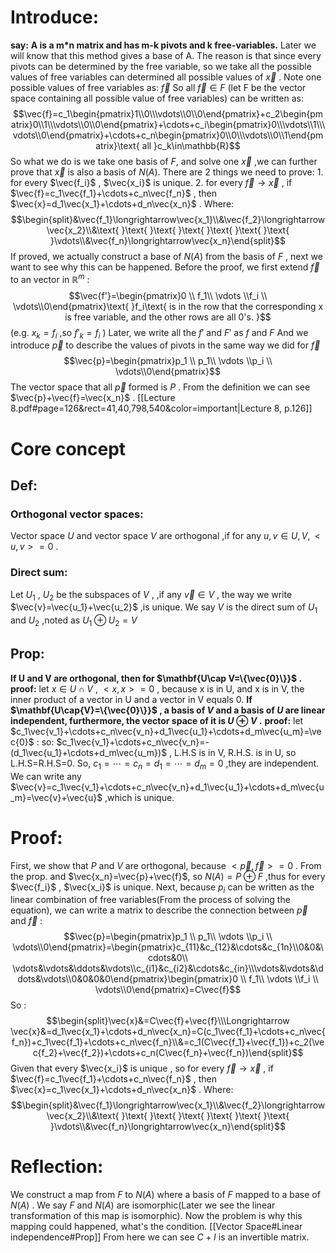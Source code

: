 # Introduce:
**say:** **A is a m\*n matrix and has m-k pivots and k free-variables.**
Later we will know that this method gives a base of A. The reason is that since every pivots can be determined by the free variable, so we take all the possible values of free variables can determined all possible values of $\vec{x}$ . Note one possible values of free variables as:  $\vec{f}$ 
    So all $\vec{f}\in F\text{ (let F be the vector space containing all possible value of free variables)}$ can be written as: $$\vec{f}=c_1\begin{pmatrix}1\\0\\\vdots\\0\\0\end{pmatrix}+c_2\begin{pmatrix}0\\1\\\vdots\\0\\0\end{pmatrix}+\cdots+c_i\begin{pmatrix}0\\\vdots\\1\\\vdots\\0\end{pmatrix}+\cdots+c_n\begin{pmatrix}0\\0\\\vdots\\0\\1\end{pmatrix}\text{   all }c_k\in\mathbb{R}$$ So what we do is we take one basis of $F$, and solve one $\vec{x}$ ,we can further prove that $\vec{x}$ is also a basis of $N(A)$. There are 2 things we need to prove:
        1. for every $\vec{f_i}$ , $\vec{x_i}$ is unique.
        2. for every $\vec{f}\longrightarrow\vec{x}$ , if $\vec{f}=c_1\vec{f_1}+\cdots+c_n\vec{f_n}$ , then $\vec{x}=d_1\vec{x_1}+\cdots+d_n\vec{x_n}$ . 
        Where:$$\begin{split}&\vec{f_1}\longrightarrow\vec{x_1}\\&\vec{f_2}\longrightarrow\vec{x_2}\\&\text{ }\text{  }\text{  }\text{  }\text{  }\text{  }\text{  }\vdots\\&\vec{f_n}\longrightarrow\vec{x_n}\end{split}$$
    If proved, we actually construct a base of $N(A)$ from the basis of $F$ , next we want to see why this can be happened.
    Before the proof, we first extend $\vec{f}$ to an vector in $\mathbb{R}^m$ : $$\vec{f'}=\begin{pmatrix}0 \\ f_1\\ \vdots \\f_i \\ \vdots\\0\end{pmatrix}\text{ }f_i\text{ is in the row that the corresponding x is free variable, and the other rows are all 0's. }$$
    (e.g. $x_k=f_i$ ,so $f'_k=f_i$ )
    Later, we write all the $f'$ and $F'$ as $f$ and $F$ 
    And we introduce $\vec{p}$ to describe the values of pivots in the same way we did for $\vec{f}$  $$\vec{p}=\begin{pmatrix}p_1 \\ p_1\\ \vdots \\p_i \\ \vdots\\0\end{pmatrix}$$
    The vector space that all $\vec{p}$ formed is $P$ .
    From the definition we can see $\vec{p}+\vec{f}=\vec{x_n}$ .
    [[Lecture 8.pdf#page=126&rect=41,40,798,540&color=important|Lecture 8, p.126]]
# Core concept
## Def:
### Orthogonal vector spaces:
Vector space $U$ and vector space $V$ are orthogonal ,if for any $u,v \in U,V ,<u,v>=0$ .
### Direct sum:
Let $U_1$ , $U_2$ be the subspaces of $V$ , ,if any $\vec{v}\in V$  , the way we write $\vec{v}=\vec{u_1}+\vec{u_2}$ ,is unique. We say $V$ is the direct sum of $U_1$ and $U_2$ ,noted as $U_1\oplus U_2=V$ 

## Prop:
**If U and V are orthogonal, then for $\mathbf{U\cap V=\{\vec{0}\}}$  .** 
    **proof:** 
        let $x\in U\cap V$ ,  $<x,x>=0$ , because x is in U, and x is in V, the inner product of a vector in U and a vector in V equals 0.
**If $\mathbf{U\cap{V}=\{\vec{0}\}}$ , a basis of $V$ and a basis of $U$ are linear independent, furthermore, the vector space of it is $U\oplus V$ .** 
    **proof:**
         let $c_1\vec{v_1}+\cdots+c_n\vec{v_n}+d_1\vec{u_1}+\cdots+d_m\vec{u_m}=\vec{0}$ :
         so: $c_1\vec{v_1}+\cdots+c_n\vec{v_n}=-(d_1\vec{u_1}+\cdots+d_m\vec{u_m})$ , L.H.S is in V, R.H.S. is in U, so L.H.S=R.H.S=0. So, $c_1=\cdots=c_n=d_1=\cdots=d_m=0$ ,they are independent.
         We can write any $\vec{v}=c_1\vec{v_1}+\cdots+c_n\vec{v_n}+d_1\vec{u_1}+\cdots+d_m\vec{u_m}=\vec{v}+\vec{u}$ ,which is unique.
# Proof:
First, we show that $P$ and $V$ are orthogonal, because $<\vec{p},\vec{f}>=0$ .  From the prop. and $\vec{x_n}=\vec{p}+\vec{f}$, so $N(A)=P\oplus F$ ,thus for every $\vec{f_i}$ , $\vec{x_i}$ is unique.
	Next, because $p_i$ can be written as the linear combination of free variables(From the process of solving the equation), we can write a matrix to describe the connection between $\vec{p}$ and $\vec{f}$ :$$\vec{p}=\begin{pmatrix}p_1 \\ p_1\\ \vdots \\p_i \\ \vdots\\0\end{pmatrix}=\begin{pmatrix}c_{11}&c_{12}&\cdots&c_{1n}\\0&0&\cdots&0\\ \vdots&\vdots&\ddots&\vdots\\c_{i1}&c_{i2}&\cdots&c_{in}\\\vdots&\vdots&\ddots&\vdots\\0&0&0&0\end{pmatrix}\begin{pmatrix}0 \\ f_1\\ \vdots \\f_i \\ \vdots\\0\end{pmatrix}=C\vec{f}$$
 So :$$\begin{split}\vec{x}&=C\vec{f}+\vec{f}\\\Longrightarrow \vec{x}&=d_1\vec{x_1}+\cdots+d_n\vec{x_n}=C(c_1\vec{f_1}+\cdots+c_n\vec{f_n})+c_1\vec{f_1}+\cdots+c_n\vec{f_n}\\&=c_1(C\vec{f_1}+\vec{f_1})+c_2(\vec{f_2}+\vec{f_2})+\cdots+c_n(C\vec{f_n}+\vec{f_n})\end{split}$$
 Given that every $\vec{x_i}$  is unique , so for every $\vec{f}\longrightarrow\vec{x}$ , if $\vec{f}=c_1\vec{f_1}+\cdots+c_n\vec{f_n}$ , then $\vec{x}=c_1\vec{x_1}+\cdots+d_n\vec{x_n}$ . Where:$$\begin{split}&\vec{f_1}\longrightarrow\vec{x_1}\\&\vec{f_2}\longrightarrow\vec{x_2}\\&\text{ }\text{  }\text{  }\text{  }\text{  }\text{  }\text{  }\vdots\\&\vec{f_n}\longrightarrow\vec{x_n}\end{split}$$

# Reflection:
We construct a map from $F$ to $N(A)$ where a basis of $F$ mapped to a base of $N(A)$ . We say $F$ and $N(A)$ are isomorphic(Later we see the linear transformation of this map is isomorphic). Now the problem is why this mapping could happened, what's the condition.
[[Vector Space#Linear independence#Prop]] From here we can see $C+I$ is an invertible matrix.